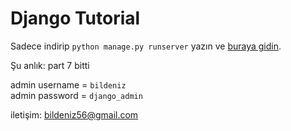 # Django Tutorial

Sadece indirip `python manage.py runserver` yazın ve [buraya gidin](127.0.0.1:8000/polls/).

Şu anlık: part 7 bitti

admin username = `bildeniz`\
admin password = `django_admin`

iletişim: [bildeniz56@gmail.com](mailto:bildeniz56@gmail.com)

